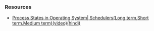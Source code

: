 ### Resources
- [Process States in Operating System| Schedulers(Long term,Short term,Medium term)(video)(hindi)](https://youtu.be/2dJdHMpCLIg)
